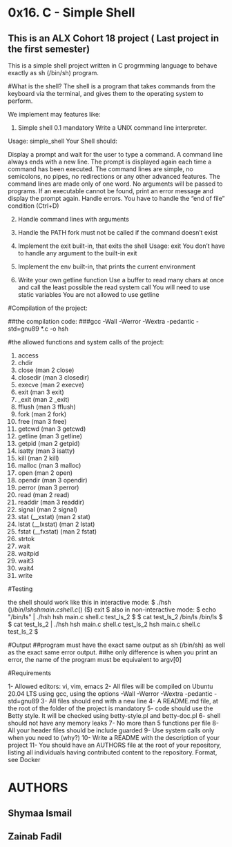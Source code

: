 # 0x16. C - Simple Shell

## This is an ALX Cohort 18 project ( Last project in the first semester)

This is a simple shell project written in C progrmming language to behave exactly as sh (/bin/sh) program.

#What is the shell?
The shell is a program that takes commands from the keyboard via the terminal, and gives them to the operating system to perform.


We implement may features like:
1. Simple shell 0.1
mandatory
Write a UNIX command line interpreter.

Usage: simple_shell
Your Shell should:

Display a prompt and wait for the user to type a command. A command line always ends with a new line.
The prompt is displayed again each time a command has been executed.
The command lines are simple, no semicolons, no pipes, no redirections or any other advanced features.
The command lines are made only of one word. No arguments will be passed to programs.
If an executable cannot be found, print an error message and display the prompt again.
Handle errors.
You have to handle the “end of file” condition (Ctrl+D)

2. Handle command lines with arguments

3. Handle the PATH
    fork must not be called if the command doesn’t exist
4. Implement the exit built-in, that exits the shell
Usage: exit
You don’t have to handle any argument to the built-in exit

5. Implement the env built-in, that prints the current environment

6. Write your own getline function
Use a buffer to read many chars at once and call the least possible the read system call
You will need to use static variables
You are not allowed to use getline

#Compilation of the project:

##the compilation code:
###gcc -Wall -Werror -Wextra -pedantic -std=gnu89 *.c -o hsh

#the allowed functions and system calls of the project:

1. access
2. chdir
3. close (man 2 close)
4. closedir (man 3 closedir)
5. execve (man 2 execve)
6. exit (man 3 exit)
7. _exit (man 2 _exit)
8. fflush (man 3 fflush)
9. fork (man 2 fork)
10. free (man 3 free)
11. getcwd (man 3 getcwd)
12. getline (man 3 getline)
13. getpid (man 2 getpid)
14. isatty (man 3 isatty)
15. kill (man 2 kill)
16. malloc (man 3 malloc)
17. open (man 2 open)
18. opendir (man 3 opendir)
19. perror (man 3 perror)
20. read (man 2 read)
21. readdir (man 3 readdir)
22. signal (man 2 signal)
23. stat (__xstat) (man 2 stat)
24. lstat (__lxstat) (man 2 lstat)
25. fstat (__fxstat) (man 2 fstat)
26. strtok
27. wait
28. waitpid
29. wait3
30. wait4
31. write

#Testing

the shell should work like this in interactive mode:
$ ./hsh
($) /bin/ls
hsh main.c shell.c
($)
($) exit
$
also in non-interactive mode:
$ echo "/bin/ls" | ./hsh
hsh main.c shell.c test_ls_2
$
$ cat test_ls_2
/bin/ls
/bin/ls
$
$ cat test_ls_2 | ./hsh
hsh main.c shell.c test_ls_2
hsh main.c shell.c test_ls_2
$

#Output
##program must have the exact same output as sh (/bin/sh) as well as the exact same error output.
##he only difference is when you print an error, the name of the program must be equivalent to argv[0]

#Requirements

1- Allowed editors: vi, vim, emacs
2- All files will be compiled on Ubuntu 20.04 LTS using gcc, using the options -Wall -Werror -Wextra -pedantic -std=gnu89
3- All files should end with a new line
4- A README.md file, at the root of the folder of the project is mandatory
5- code should use the Betty style. It will be checked using betty-style.pl and betty-doc.pl
6- shell should not have any memory leaks
7- No more than 5 functions per file
8- All your header files should be include guarded
9- Use system calls only when you need to (why?)
10- Write a README with the description of your project
11- You should have an AUTHORS file at the root of your repository, listing all individuals having contributed content to the repository. Format, see Docker


# AUTHORS

## Shymaa Ismail
## Zainab Fadil
